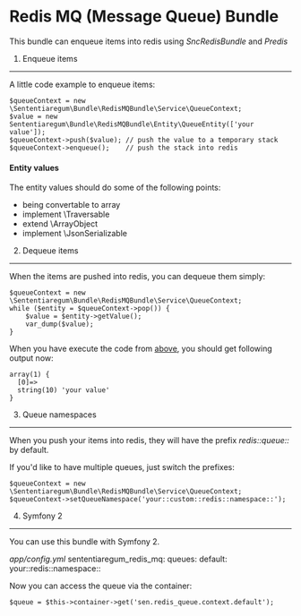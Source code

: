Redis MQ (Message Queue) Bundle
===============================

This bundle can enqueue items into redis using *SncRedisBundle* and *Predis*

1) Enqueue items
----------------

A little code example to enqueue items:

    $queueContext = new \Sententiaregum\Bundle\RedisMQBundle\Service\QueueContext;
    $value = new Sententiaregum\Bundle\RedisMQBundle\Entity\QueueEntity(['your value']);
    $queueContext->push($value); // push the value to a temporary stack
    $queueContext->enqueue();    // push the stack into redis
    
#### Entity values

The entity values should do some of the following points:

  - being convertable to array
  - implement \Traversable
  - extend \ArrayObject
  - implement \JsonSerializable


2) Dequeue items
----------------

When the items are pushed into redis, you can dequeue them simply:

    $queueContext = new \Sententiaregum\Bundle\RedisMQBundle\Service\QueueContext;
    while ($entity = $queueContext->pop()) {
        $value = $entity->getValue();
        var_dump($value);
    }
    
When you have execute the code from [above](#enqueue-items), you should get following output now:

    array(1) {
      [0]=>
      string(10) 'your value'
    }


3) Queue namespaces
-------------------

When you push your items into redis, they will have the prefix *redis::queue::* by default.

If you'd like to have multiple queues, just switch the prefixes:

    $queueContext = new \Sententiaregum\Bundle\RedisMQBundle\Service\QueueContext;
    $queueContext->setQueueNamespace('your::custom::redis::namespace::');


4) Symfony 2
------------

You can use this bundle with Symfony 2.

*app/config.yml*
    sententiaregum_redis_mq:
      queues:
        default: your::redis::namespace::


Now you can access the queue via the container:

    $queue = $this->container->get('sen.redis_queue.context.default');
